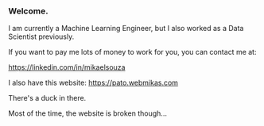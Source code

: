 ### Welcome.

I am currently a Machine Learning Engineer, but I also worked as a Data Scientist previously.

If you want to pay me lots of money to work for you, you can contact me at:

https://linkedin.com/in/mikaelsouza

I also have this website: https://pato.webmikas.com

There's a duck in there.

Most of the time, the website is broken though...
